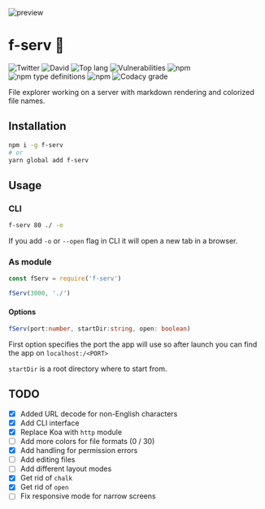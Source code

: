 ![preview](https://thumbs.gfycat.com/CarelessSoftBufflehead-size_restricted.gif)

# f-serv 📁

![Twitter](https://img.shields.io/twitter/follow/v1rtl.svg?label=my%20twitter&style=flat-square)
![David](https://img.shields.io/david/talentlessguy/f-serv.svg?style=flat-square)
![Top lang](https://img.shields.io/github/languages/top/talentlessguy/f-serv.svg?style=flat-square)
![Vulnerabilities](https://img.shields.io/snyk/vulnerabilities/npm/f-serv.svg?style=flat-square)
![npm](https://img.shields.io/npm/v/f-serv.svg?style=flat-square)
![npm type definitions](https://img.shields.io/npm/types/f-serv.svg?style=flat-square)
![npm](https://img.shields.io/npm/dt/f-serv.svg?style=flat-square)
![Codacy grade](https://img.shields.io/codacy/grade/78b172f2f4d947168e6ccf30de895448.svg?style=flat-square)

File explorer working on a server with markdown rendering and colorized file names.

## Installation

```sh
npm i -g f-serv
# or
yarn global add f-serv
```

## Usage

### CLI

```sh
f-serv 80 ./ -o
```

If you add `-o` or `--open` flag in CLI it will open a new tab in a browser.

### As module

```js
const fServ = require('f-serv')

fServ(3000, './')
```

#### Options

```ts
fServ(port:number, startDir:string, open: boolean)
```

First option specifies the port the app will use so after launch you can find the app on `localhost:/<PORT>`

`startDir` is a root directory where to start from.

## TODO

- [x] Added URL decode for non-English characters
- [x] Add CLI interface
- [x] Replace Koa with `http` module
- [ ] Add more colors for file formats (0 / 30)
- [x] Add handling for permission errors
- [ ] Add editing files
- [ ] Add different layout modes
- [x] Get rid of `chalk`
- [x] Get rid of `open`
- [ ] Fix responsive mode for narrow screens
